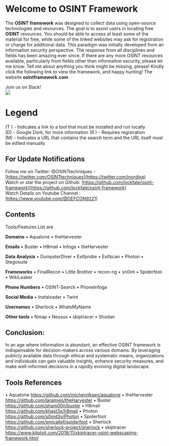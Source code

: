 # Welcome to OSINT Framework

The **OSINT framework** was designed to collect data using open-source technologies and resources. The goal is to assist users in locating free **OSINT** resources. You should be able to access at least some of the material for free, while some of the linked websites may ask for registration or charge for additional data.
This paradigm was initially developed from an information security perspective. The response from all disciplines and fields has been amazing ever since. If there are any more OSINT resources available, particularly from fields other than information security, please let me know. Tell me about anything you think might be missing, please!
Kindly click the following link to view the framework, and happy hunting!
The website **osintframework.com**

Join us on Slack!<br>[<img src="https://img.shields.io/badge/slack-@NED_OSINT_FRAMEWORK_PROJECT-green.svg?logo=slack">](https://join.slack.com/t/osintframeworkned/shared_invite/zt-29t7opozo-pG0T3DP7qie0_uyV18BNlA)

# Legend

(T ) - Indicates a link to a tool that must be installed and run locally  
(D) - Google Dork, for more information
(R ) - Requires registration  
(M) - Indicates a URL that contains the search term and the URL itself must be edited manually

## For Update Notifications

Follow me on Twitter: @OSINTtechniques -  [https://twitter.com/OSINTtechniques](https://twitter.com/jnordine)  
Watch or star the project on Github:  [https://github.com/lockfale/osint-framework](https://github.com/lockfale/osint-framework)                             
Watch Details on Youtube Channel : [https://www.youtube.com/@DEFCON9221]

## Contents

Tools/Features List are

**Domains**
• Aquatone
• theHarvester

**Emails**
• Buster
• H8mail
• Infoga
• theHarvester

**Data Analysis**
• DumpsterDiver
• Exifprobe
• Exifscan
• Photon
• Stegosuite

**Frameworks**
• FinalRecon
• Little Brother
• recon-ng
• sn0int
• Spiderfoot
• WikiLeaker

**Phone Numbers**
• OSINT-Search
• PhoneInfoga

**Social Media**
• Instaloader
• Twint

**Usernames**
• Sherlock
• WhatsMyName

**Other tools**
• Nmap
• Nessus
• skiptracer
• Shodan

## Conclusion:

In an age where information is abundant, an effective OSINT framework is indispensable for decision-makers across various domains. By leveraging publicly available data through ethical and systematic means, organizations and individuals can gain valuable insights, enhance security measures, and make well-informed decisions in a rapidly evolving digital landscape.

## Tools References

• Aquatone
https://github.com/michenriksen/aquatone
• theHarvester
https://github.com/laramies/theHarvester
• Buster
https://github.com/sham00n/buster
• H8mail
https://github.com/khast3x/h8mail
• Photon
https://github.com/s0md3v/Photon
• Spiderfoot
https://github.com/smicallef/spiderfoot
• Sherlock
https://github.com/sherlock-project/sherlock
• skiptracer
https://www.kitploit.com/2018/11/skiptracer-osint-webscaping-framework.html

